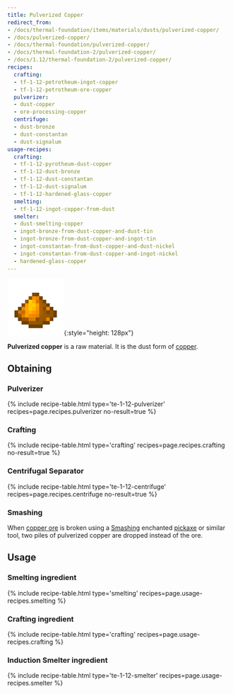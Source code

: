 ```yaml
---
title: Pulverized Copper
redirect_from:
- /docs/thermal-foundation/items/materials/dusts/pulverized-copper/
- /docs/pulverized-copper/
- /docs/thermal-foundation/pulverized-copper/
- /docs/thermal-foundation-2/pulverized-copper/
- /docs/1.12/thermal-foundation-2/pulverized-copper/
recipes:
  crafting:
  - tf-1-12-petrotheum-ingot-copper
  - tf-1-12-petrotheum-ore-copper
  pulverizer:
  - dust-copper
  - ore-processing-copper
  centrifuge:
  - dust-bronze
  - dust-constantan
  - dust-signalum
usage-recipes:
  crafting:
  - tf-1-12-pyrotheum-dust-copper
  - tf-1-12-dust-bronze
  - tf-1-12-dust-constantan
  - tf-1-12-dust-signalum
  - tf-1-12-hardened-glass-copper
  smelting:
  - tf-1-12-ingot-copper-from-dust
  smelter:
  - dust-smelting-copper
  - ingot-bronze-from-dust-copper-and-dust-tin
  - ingot-bronze-from-dust-copper-and-ingot-tin
  - ingot-constantan-from-dust-copper-and-dust-nickel
  - ingot-constantan-from-dust-copper-and-ingot-nickel
  - hardened-glass-copper
---
```


![Pulverized copper](/assets/images/thermal-foundation-2/dust-copper.png){:style="height: 128px"}


**Pulverized copper** is a raw material. It is the dust form of
[copper](../copper-ingot/).


Obtaining
---------

### Pulverizer
{% include recipe-table.html type='te-1-12-pulverizer' recipes=page.recipes.pulverizer no-result=true %}

### Crafting
{% include recipe-table.html type='crafting' recipes=page.recipes.crafting no-result=true %}

### Centrifugal Separator
{% include recipe-table.html type='te-1-12-centrifuge' recipes=page.recipes.centrifuge no-result=true %}

### Smashing
When [copper ore](../copper-ore/) is broken using a
[Smashing](../../cofh-core/smashing/) enchanted
[pickaxe](https://minecraft.gamepedia.com/Pickaxe) or similar tool, two piles of
pulverized copper are dropped instead of the ore.


Usage
-----

### Smelting ingredient
{% include recipe-table.html type='smelting' recipes=page.usage-recipes.smelting %}

### Crafting ingredient
{% include recipe-table.html type='crafting' recipes=page.usage-recipes.crafting %}

### Induction Smelter ingredient
{% include recipe-table.html type='te-1-12-smelter' recipes=page.usage-recipes.smelter %}
